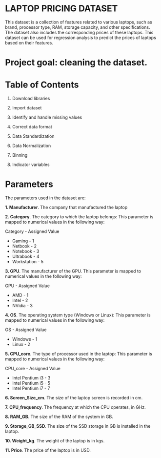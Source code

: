 # LAPTOP PRICING DATASET

This dataset is a collection of features related to various laptops, such as brand, processor type, RAM, storage capacity, and other specifications. The dataset also includes the corresponding prices of these laptops. This dataset can be used for regression analysis to predict the prices of laptops based on their features.

# Project goal: cleaning the dataset.

# Table of Contents

1. Download libraries

2. Import dataset

3. Identify and handle missing values

4. Correct data format

5. Data Standardization

6. Data Normalization

7.  Binning
   
9.  Indicator variables


   # Parameters

The parameters used in the dataset are:

**1.	Manufacturer**.
The company that manufactured the laptop

**2.	Category**.
The category to which the laptop belongs: This parameter is mapped to numerical values in the following way:

Category - Assigned Value
- Gaming - 1
- Netbook - 2
- Notebook - 3
- Ultrabook - 4
- Workstation - 5

**3.	GPU**.
The manufacturer of the GPU. This parameter is mapped to numerical values in the following way:

GPU - Assigned Value
- AMD - 1
- Intel - 2
- NVidia - 3

**4.	OS**.
The operating system type (Windows or Linux): This parameter is mapped to numerical values in the following way:

OS - Assigned Value
- Windows - 1
- Linux - 2

**5.	CPU_core**.
The type of processor used in the laptop: This parameter is mapped to numerical values in the following way:

CPU_core - Assigned Value
- Intel Pentium i3 - 3
- Intel Pentium i5 - 5
- Intel Pentium i7 - 7

**6.	Screen_Size_cm**.
The size of the laptop screen is recorded in cm.

**7.	CPU_frequency**.
The frequency at which the CPU operates, in GHz.

**8.	RAM_GB**.
The size of the RAM of the system in GB.

**9.	Storage_GB_SSD**.
The size of the SSD storage in GB is installed in the laptop.

**10.	Weight_kg**.
The weight of the laptop is in kgs.

**11.	Price**.
The price of the laptop is in USD.


